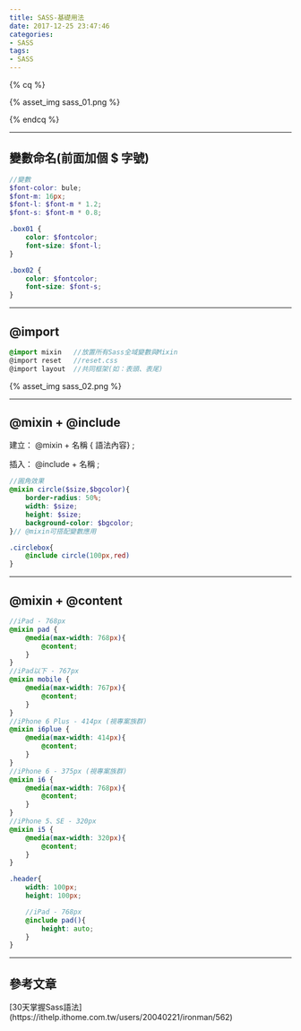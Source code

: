 ```yaml
---
title: SASS-基礎用法
date: 2017-12-25 23:47:46
categories: 
- SASS
tags:
- SASS
---
```


{% cq %}

{% asset_img sass_01.png %}

{% endcq %}

<!-- more -->
***

## 變數命名(前面加個 $ 字號)

``` scss
//變數
$font-color: bule;
$font-m: 16px;
$font-l: $font-m * 1.2;
$font-s: $font-m * 0.8;

.box01 {
    color: $fontcolor;
    font-size: $font-l;
}

.box02 {
    color: $fontcolor;
    font-size: $font-s;
}
```

***
## @import

``` scss 常見的分類
@import mixin   //放置所有Sass全域變數與Mixin
@import reset   //reset.css
@import layout  //共同框架(如：表頭、表尾)
```

{% asset_img sass_02.png %}

***
## @mixin + @include

建立：
@mixin + 名稱 { 語法內容} ;

插入：
@include + 名稱 ;


``` scss 建立
//圓角效果
@mixin circle($size,$bgcolor){
    border-radius: 50%;
    width: $size;
    height: $size;
    background-color: $bgcolor;
}// @mixin可搭配變數應用

```

``` scss 插入
.circlebox{
    @include circle(100px,red)
}
```
***
## @mixin + @content

``` scss 各種載具斷點
//iPad - 768px
@mixin pad {
    @media(max-width: 768px){
        @content;
    }
}
//iPad以下 - 767px
@mixin mobile {
    @media(max-width: 767px){
        @content;
    }
}
//iPhone 6 Plus - 414px (視專案族群)
@mixin i6plue {
    @media(max-width: 414px){
        @content;
    }
}
//iPhone 6 - 375px (視專案族群)
@mixin i6 {
    @media(max-width: 768px){
        @content;
    }
}
//iPhone 5、SE - 320px
@mixin i5 {
    @media(max-width: 320px){
        @content;
    }
}
```

``` scss 使用方式
.header{
    width: 100px;
    height: 100px;

    //iPad - 768px
    @include pad(){
        height: auto;
    }
}
```
***

## 參考文章

<div class="note info">[30天掌握Sass語法](https://ithelp.ithome.com.tw/users/20040221/ironman/562)
</div>